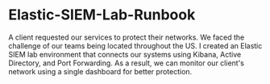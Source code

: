 # Elastic-SIEM-Lab-Runbook
A client requested our services to protect their networks. We faced the challenge of our teams being located throughout the US. I created an Elastic SIEM lab environment that connects our systems using Kibana, Active Directory, and Port Forwarding. As a result, we can monitor our client's network using a single dashboard for better protection.
